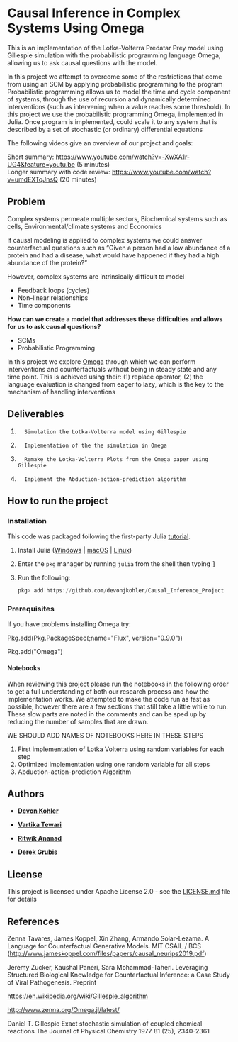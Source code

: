# Causal Inference in Complex Systems Using Omega

This is an implementation of the Lotka-Volterra Predatar Prey model using Gillespie simulation with the probabilistic programming language Omega, allowing us to ask causal questions with the model.

In this project we attempt to overcome some of the restrictions that come from using an SCM by applying probabilistic programming to the program
Probabilistic programming allows us to model the time and cycle component of systems, through the use of recursion and dynamically determined interventions (such as intervening when a value reaches some threshold).
In this project we use the probabilistic programming Omega, implemented in Julia.
Once program is implemented, could scale it to any system that is described by a set of stochastic (or ordinary) differential equations

The following videos give an overview of our project and goals:

Short summary: https://www.youtube.com/watch?v=-XwXA1r-UG4&feature=youtu.be (5 minutes)  
Longer summary with code review: https://www.youtube.com/watch?v=umdEXTqJnsQ (20 minutes)

## Problem
Complex systems permeate multiple sectors,  Biochemical systems such as cells, Environmental/climate systems and Economics

If causal modeling is applied to complex systems we could answer counterfactual questions such as “Given a person had a low abundance of a protein and had a disease, what would have happened if they had a high abundance of the protein?”
    
However, complex systems are intrinsically difficult to model
* Feedback loops (cycles)
* Non-linear relationships
* Time components

**How can we create a model that addresses these difficulties and allows for us to ask causal questions?**
* SCMs
* Probabilistic Programming
    
In this project we explore [Omega](https://github.com/zenna/Omega.jl) through which we can perform interventions and counterfactuals without being in steady state and any time point. This is achieved using their: 
(1) replace operator,
(2) the language evaluation is changed from eager to lazy, which is the key to the mechanism of
handling interventions

## Deliverables

1.       Simulation the Lotka-Volterra model using Gillespie

2.       Implementation of the the simulation in Omega

3.       Remake the Lotka-Volterra Plots from the Omega paper using Gillespie

4.       Implement the Abduction-action-prediction algorithm    

## How to run the project

### Installation

This code was packaged following the first-party Julia [tutorial](https://pkgdocs.julialang.org/v1/creating-packages).

1. Install Julia ([Windows](https://julialang.org/downloads/platform/#windows) | 
   [macOS]( https://julialang.org/downloads/platform/#macos) | 
   [Linux](https://julialang.org/downloads/platform/#linux_and_freebsd))
2. Enter the `pkg` manager by running `julia` from the shell then typing <kbd>]</kbd>
3. Run the following:

   ```julia
   pkg> add https://github.com/devonjkohler/Causal_Inference_Project
   ```

### Prerequisites 

If you have problems installing Omega try:

Pkg.add(Pkg.PackageSpec(;name="Flux", version="0.9.0"))


Pkg.add("Omega")

#### Notebooks

When reviewing this project please run the notebooks in the following order to get a full understanding of both our research process and how the implementation works. We attempted to make the code run as fast as possible, however there are a few sections that still take a little while to run. These slow parts are noted in the comments and can be sped up by reducing the number of samples that are drawn.

WE SHOULD ADD NAMES OF NOTEBOOKS HERE IN THESE STEPS
1. First implementation of Lotka Volterra using random variables for each step
2. Optimized implementation using one random variable for all steps
3. Abduction-action-prediction Algorithm

## Authors

* [**Devon Kohler**](https://www.linkedin.com/in/devon-kohler-5a52a032/)

* [**Vartika Tewari**](https://www.linkedin.com/in/vartika-tewari1992/)

* [**Ritwik Ananad**]()

* [**Derek Grubis**](https://www.linkedin.com/in/derekgrubis/)



## License

This project is licensed under Apache License 2.0 - see the [LICENSE.md](https://github.com/devonjkohler/Causal_Inference_Project/blob/main/LICENSE.md) file for details



## References
Zenna Tavares, James Koppel, Xin Zhang, Armando Solar-Lezama.
	A Language for Counterfactual Generative Models.
	MIT CSAIL / BCS (http://www.jameskoppel.com/files/papers/causal_neurips2019.pdf)

Jeremy Zucker, Kaushal Paneri, Sara Mohammad-Taheri.
	Leveraging Structured Biological Knowledge for Counterfactual Inference: a Case 
Study of Viral Pathogenesis.
Preprint

https://en.wikipedia.org/wiki/Gillespie_algorithm 

http://www.zenna.org/Omega.jl/latest/

Daniel T. Gillespie
	Exact stochastic simulation of coupled chemical reactions
The Journal of Physical Chemistry 1977 81 (25), 2340-2361



